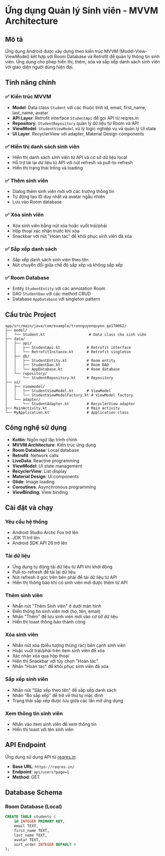# Ứng dụng Quản lý Sinh viên - MVVM Architecture

## Mô tả
Ứng dụng Android được xây dựng theo kiến trúc MVVM (Model-View-ViewModel) kết hợp với Room Database và Retrofit để quản lý thông tin sinh viên. Ứng dụng cho phép hiển thị, thêm, xóa và sắp xếp danh sách sinh viên với giao diện người dùng hiện đại.

## Tính năng chính

### ✅ Kiến trúc MVVM
- **Model**: Data class `Student` với các thuộc tính id, email, first_name, last_name, avatar
- **API Layer**: Retrofit interface `StudentApi` để gọi API từ reqres.in
- **Repository**: `StudentRepository` quản lý dữ liệu từ Room và API
- **ViewModel**: `StudentViewModel` xử lý logic nghiệp vụ và quản lý UI state
- **UI Layer**: RecyclerView với adapter, Material Design components

### ✅ Hiển thị danh sách sinh viên
- Hiển thị danh sách sinh viên từ API và cơ sở dữ liệu local
- Hỗ trợ tải lại dữ liệu từ API với nút refresh và pull-to-refresh
- Hiển thị trạng thái trống và loading

### ✅ Thêm sinh viên
- Dialog thêm sinh viên mới với các trường thông tin
- Tự động tạo ID duy nhất và avatar ngẫu nhiên
- Lưu vào Room database

### ✅ Xóa sinh viên 
- Xóa sinh viên bằng nút xóa hoặc vuốt trái/phải
- Hộp thoại xác nhận trước khi xóa
- Snackbar với nút "Hoàn tác" để khôi phục sinh viên đã xóa

### ✅ Sắp xếp danh sách
- Sắp xếp danh sách sinh viên theo tên
- Nút chuyển đổi giữa chế độ sắp xếp và không sắp xếp

### ✅ Room Database
- Entity `StudentEntity` với các annotation Room
- DAO `StudentDao` với các method CRUD
- Database `AppDatabase` với singleton pattern

## Cấu trúc Project

```
app/src/main/java/com/example/trannguyenquyen_qe170062/
├── model/
│   └── Student.kt                    # Data class cho sinh viên
├── data/
│   ├── api/
│   │   ├── StudentApi.kt            # Retrofit interface
│   │   └── RetrofitInstance.kt      # Retrofit singleton
│   ├── db/
│   │   ├── StudentEntity.kt         # Room entity
│   │   ├── StudentDao.kt            # Room DAO
│   │   └── AppDatabase.kt           # Room database
│   └── repository/
│       └── StudentRepository.kt     # Repository
├── ui/
│   ├── viewmodel/
│   │   ├── StudentViewModel.kt      # ViewModel
│   │   └── StudentViewModelFactory.kt # ViewModel factory
│   └── adapter/
│       └── StudentAdapter.kt        # RecyclerView adapter
├── MainActivity.kt                  # Main activity
└── MyApplication.kt                 # Application class
```

## Công nghệ sử dụng

- **Kotlin**: Ngôn ngữ lập trình chính
- **MVVM Architecture**: Kiến trúc ứng dụng
- **Room Database**: Local database
- **Retrofit**: Network calls
- **LiveData**: Reactive programming
- **ViewModel**: UI state management
- **RecyclerView**: List display
- **Material Design**: UI components
- **Glide**: Image loading
- **Coroutines**: Asynchronous programming
- **ViewBinding**: View binding

## Cài đặt và chạy

### Yêu cầu hệ thống
- Android Studio Arctic Fox trở lên
- JDK 11 trở lên
- Android SDK API 26 trở lên



### Tải dữ liệu
- Ứng dụng tự động tải dữ liệu từ API khi khởi động
- Pull-to-refresh để tải lại dữ liệu
- Nút refresh ở góc trên bên phải để tải dữ liệu từ API
- Hiển thị thông báo khi có sinh viên mới được thêm từ API

### Thêm sinh viên
- Nhấn nút "Thêm Sinh viên" ở dưới màn hình
- Điền thông tin sinh viên mới (họ, tên, email)
- Nhấn "Thêm" để lưu sinh viên mới vào cơ sở dữ liệu
- Hiển thị toast thông báo thành công

### Xóa sinh viên
- Nhấn nút xóa (biểu tượng thùng rác) bên cạnh sinh viên
- Hoặc vuốt trái/phải trên item sinh viên để xóa
- Xác nhận xóa qua hộp thoại
- Hiển thị Snackbar với tùy chọn "Hoàn tác"
- Nhấn "Hoàn tác" để khôi phục sinh viên đã xóa

### Sắp xếp sinh viên
- Nhấn nút "Sắp xếp theo tên" để sắp xếp danh sách
- Nhấn "Bỏ sắp xếp" để trở về thứ tự mặc định
- Trạng thái sắp xếp được lưu giữa các lần mở ứng dụng

### Xem thông tin sinh viên
- Nhấn vào item sinh viên để xem thông tin
- Hiển thị toast với tên sinh viên

## API Endpoint

Ứng dụng sử dụng API từ [reqres.in](https://reqres.in):
- **Base URL**: `https://reqres.in/`
- **Endpoint**: `api/users?page=1`
- **Method**: GET

## Database Schema

### Room Database (Local)
```sql
CREATE TABLE students (
    id INTEGER PRIMARY KEY,
    email TEXT,
    first_name TEXT,
    last_name TEXT,
    avatar TEXT,
    sort_order INTEGER DEFAULT 0
);



